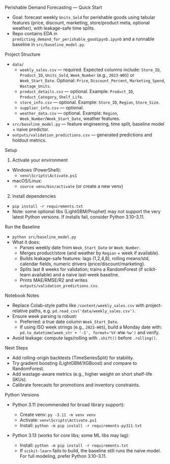 Perishable Demand Forecasting — Quick Start

- Goal: forecast weekly `Units_Sold` for perishable goods using tabular features (price, discount, marketing, store/product meta, optional weather), with leakage-safe time splits.
- Repo contains EDA in `predicting_demand_for_perishable_goodipynb.ipynb` and a runnable baseline in `src/baseline_model.py`.

Project Structure

- `data/`
  - `weekly_sales.csv` — required. Expected columns include: `Store_ID`, `Product_ID`, `Units_Sold`, `Week_Number` (e.g., `2023-W05`) or `Week_Start_Date`. Optional: `Price`, `Discount_Percent`, `Marketing_Spend`, `Wastage_Units`.
  - `product_details.csv` — optional. Example: `Product_ID`, `Product_Category`, `Shelf_Life`.
  - `store_info.csv` — optional. Example: `Store_ID`, `Region`, `Store_Size`.
  - `supplier_info.csv` — optional.
  - `weather_data.csv` — optional. Example: `Region`, `Week_Number`/`Week_Start_Date`, weather features.
- `src/baseline_model.py` — feature engineering, time split, baseline model + naive predictor.
- `outputs/validation_predictions.csv` — generated predictions and holdout metrics.

Setup

1) Activate your environment

- Windows (PowerShell):
  - `venv\Scripts\Activate.ps1`
- macOS/Linux:
  - `source venv/bin/activate` (or create a new venv)

2) Install dependencies

- `pip install -r requirements.txt`
- Note: some optional libs (LightGBM/Prophet) may not support the very latest Python versions. If installs fail, consider Python 3.10–3.11.

Run the Baseline

- `python src/baseline_model.py`
- What it does:
  - Parses weekly date from `Week_Start_Date` or `Week_Number`.
  - Merges product/store (and weather by `Region` + week if available).
  - Builds leakage-safe features: lags (1,2,4,8), rolling means/std, calendar fields, numeric drivers (price/discount/marketing).
  - Splits last 8 weeks for validation; trains a RandomForest (if scikit-learn available) and a naive last-week baseline.
  - Prints MAE/RMSE/R2 and writes `outputs/validation_predictions.csv`.

Notebook Notes

- Replace Colab-style paths like `/content/weekly_sales.csv` with project-relative paths, e.g. `pd.read_csv('data/weekly_sales.csv')`.
- Ensure week parsing is robust:
  - Preferred: a true date column `Week_Start_Date`.
  - If using ISO week strings (e.g., `2023-W05`), build a Monday date with: `pd.to_datetime(week_str + '-1', format='%Y-W%W-%w')` and verify.
- Avoid leakage: compute lags/rolling with `.shift()` before `.rolling()`.

Next Steps

- Add rolling-origin backtests (TimeSeriesSplit) for stability.
- Try gradient boosting (LightGBM/XGBoost) and compare to RandomForest.
- Add wastage-aware metrics (e.g., higher weight on short shelf-life SKUs).
- Calibrate forecasts for promotions and inventory constraints.

Python Versions

- Python 3.11 (recommended for broad library support):
  - Create venv: `py -3.11 -m venv venv`
  - Activate: `venv\Scripts\Activate.ps1`
  - Install: `python -m pip install -r requirements-py311.txt`

- Python 3.13 (works for core libs; some ML libs may lag):
  - Install: `python -m pip install -r requirements.txt`
  - If `scikit-learn` fails to build, the baseline still runs the naive model. For full modeling, prefer Python 3.10–3.11.
